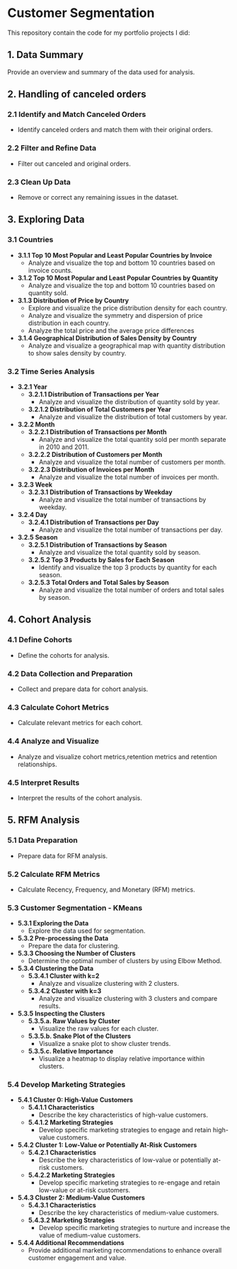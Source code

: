 # Customer Segmentation

This repository contain the code for my portfolio projects I did:

## 1. Data Summary
Provide an overview and summary of the data used for analysis.

## 2. Handling of canceled orders
   ### 2.1 Identify and Match Canceled Orders
   - Identify canceled orders and match them with their original orders.

   ### 2.2 Filter and Refine Data
   - Filter out canceled and original orders.

   ### 2.3 Clean Up Data
   - Remove or correct any remaining issues in the dataset.

## 3. Exploring Data
   ### 3.1 Countries
   - **3.1.1 Top 10 Most Popular and Least Popular Countries by Invoice**
     - Analyze and visualize the top and bottom 10 countries based on invoice counts.
   - **3.1.2 Top 10 Most Popular and Least Popular Countries by Quantity**
     - Analyze and visualize the top and bottom 10 countries based on quantity sold.
   - **3.1.3 Distribution of Price by Country**
     - Explore and visualize the price distribution density for each country.
     - Analyze and visualize the symmetry and dispersion of price distribution in each country.
     - Analyze the total price and the average price differences
   - **3.1.4 Geographical Distribution of Sales Density by Country**
     - Analyze and visualize a geographical map with quantity distribution to show sales density by country.

   ### 3.2 Time Series Analysis
   - **3.2.1 Year**
     - **3.2.1.1 Distribution of Transactions per Year**
       - Analyze and visualize the distribution of quantity sold by year.
     - **3.2.1.2 Distribution of Total Customers per Year**
       - Analyze and visualize the distribution of total customers by year.
   - **3.2.2 Month**
     - **3.2.2.1 Distribution of Transactions per Month**
       - Analyze and visualize the total quantity sold per month separate in 2010 and 2011.
     - **3.2.2.2 Distribution of Customers per Month**
       - Analyze and visualize the total number of customers per month.
     - **3.2.2.3 Distribution of Invoices per Month**
       - Analyze and visualize the total number of invoices per month.
   - **3.2.3 Week**
     - **3.2.3.1 Distribution of Transactions by Weekday**
       - Analyze and visualize the total number of transactions by weekday.
   - **3.2.4 Day**
     - **3.2.4.1 Distribution of Transactions per Day**
       - Analyze and visualize the total number of transactions per day.
   - **3.2.5 Season**
     - **3.2.5.1 Distribution of Transactions by Season**
       - Analyze and visualize the total quantity sold by season.
     - **3.2.5.2 Top 3 Products by Sales for Each Season**
       - Identify and visualize the top 3 products by quantity for each season.
     - **3.2.5.3 Total Orders and Total Sales by Season**
       - Analyze and visualize the total number of orders and total sales by season.

## 4. Cohort Analysis
   ### 4.1 Define Cohorts
   - Define the cohorts for analysis.
   ### 4.2 Data Collection and Preparation
   - Collect and prepare data for cohort analysis.
   ### 4.3 Calculate Cohort Metrics
   - Calculate relevant metrics for each cohort.
   ### 4.4 Analyze and Visualize
   - Analyze and visualize cohort metrics,retention metrics and retention relationships.
   ### 4.5 Interpret Results
   - Interpret the results of the cohort analysis.

## 5. RFM Analysis
   ### 5.1 Data Preparation
   - Prepare data for RFM analysis.
   ### 5.2 Calculate RFM Metrics
   - Calculate Recency, Frequency, and Monetary (RFM) metrics.
   ### 5.3 Customer Segmentation - KMeans
   - **5.3.1 Exploring the Data**
     - Explore the data used for segmentation.
   - **5.3.2 Pre-processing the Data**
     - Prepare the data for clustering.
   - **5.3.3 Choosing the Number of Clusters**
     - Determine the optimal number of clusters by using Elbow Method.
   - **5.3.4 Clustering the Data**
     - **5.3.4.1 Cluster with k=2**
       - Analyze and visualize clustering with 2 clusters.
     - **5.3.4.2 Cluster with k=3**
       - Analyze and visualize clustering with 3 clusters and compare results.
   - **5.3.5 Inspecting the Clusters**
     - **5.3.5.a. Raw Values by Cluster**
       - Visualize the raw values for each cluster.
     - **5.3.5.b. Snake Plot of the Clusters**
       - Visualize a snake plot to show cluster trends.
     - **5.3.5.c. Relative Importance**
       - Visualize a heatmap to display relative importance within clusters.
   ### 5.4 Develop Marketing Strategies
   - **5.4.1 Cluster 0: High-Value Customers**
     - **5.4.1.1 Characteristics**
       - Describe the key characteristics of high-value customers.
     - **5.4.1.2 Marketing Strategies**
       - Develop specific marketing strategies to engage and retain high-value customers.
   - **5.4.2 Cluster 1: Low-Value or Potentially At-Risk Customers**
     - **5.4.2.1 Characteristics**
       - Describe the key characteristics of low-value or potentially at-risk customers.
     - **5.4.2.2 Marketing Strategies**
       - Develop specific marketing strategies to re-engage and retain low-value or at-risk customers.
   - **5.4.3 Cluster 2: Medium-Value Customers**
     - **5.4.3.1 Characteristics**
       - Describe the key characteristics of medium-value customers.
     - **5.4.3.2 Marketing Strategies**
       - Develop specific marketing strategies to nurture and increase the value of medium-value customers.
   - **5.4.4 Additional Recommendations**
       - Provide additional marketing recommendations to enhance overall customer engagement and value.